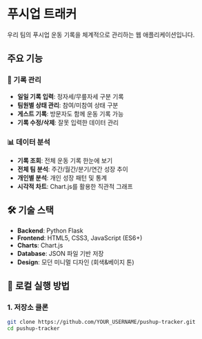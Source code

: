 # 푸시업 트래커

우리 팀의 푸시업 운동 기록을 체계적으로 관리하는 웹 애플리케이션입니다.

## 주요 기능

### 📝 기록 관리
- **일일 기록 입력**: 정자세/무릎자세 구분 기록
- **팀원별 상태 관리**: 참여/미참여 상태 구분
- **게스트 기록**: 방문자도 함께 운동 기록 가능
- **기록 수정/삭제**: 잘못 입력한 데이터 관리

### 📊 데이터 분석
- **기록 조회**: 전체 운동 기록 한눈에 보기
- **전체 팀 분석**: 주간/월간/분기/연간 성장 추이
- **개인별 분석**: 개인 성장 패턴 및 통계
- **시각적 차트**: Chart.js를 활용한 직관적 그래프

## 🛠 기술 스택
- **Backend**: Python Flask
- **Frontend**: HTML5, CSS3, JavaScript (ES6+)
- **Charts**: Chart.js
- **Database**: JSON 파일 기반 저장
- **Design**: 모던 미니멀 디자인 (회색&베이지 톤)

## 🚀 로컬 실행 방법

### 1. 저장소 클론
```bash
git clone https://github.com/YOUR_USERNAME/pushup-tracker.git
cd pushup-tracker